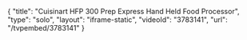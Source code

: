 {
    "title": "Cuisinart HFP 300 Prep Express Hand Held Food Processor",
    "type": "solo",
    "layout": "iframe-static",
    "videoId": "3783141",
    "url": "\/tvpembed\/3783141"
}